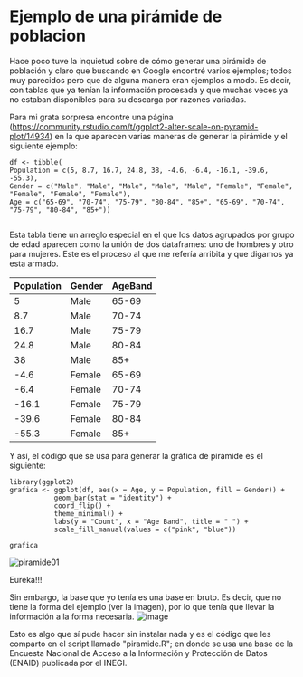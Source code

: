 
# Ejemplo de una pirámide de poblacion
Hace poco tuve la inquietud sobre de cómo generar una pirámide de población y claro que buscando en Google encontré varios ejemplos; todos muy parecidos pero que de alguna manera eran ejemplos a modo. Es decir, con tablas que ya tenían la información procesada y que muchas veces ya no estaban disponibles para su descarga por razones variadas.

Para mi grata sorpresa encontre una página (https://community.rstudio.com/t/ggplot2-alter-scale-on-pyramid-plot/14934) en la que aparecen varias maneras de generar la pirámide y el siguiente ejemplo:

 ```{r setup,echo=T}
df <- tibble(
 Population = c(5, 8.7, 16.7, 24.8, 38, -4.6, -6.4, -16.1, -39.6, -55.3),
 Gender = c("Male", "Male", "Male", "Male", "Male", "Female", "Female", "Female", "Female", "Female"),
 Age = c("65-69", "70-74", "75-79", "80-84", "85+", "65-69", "70-74", "75-79", "80-84", "85+"))
  
```

Esta tabla tiene un arreglo especial en el que los datos agrupados por grupo de edad aparecen como la unión de dos dataframes: uno de hombres y otro para mujeres. Este es el proceso al que me refería arribita y que digamos ya esta armado.

**Population** | **Gender** | **AgeBand**|
---------------|------------|------------|
 5    |Male   |65-69  
 8.7  |Male   |70-74  
16.7  |Male   |75-79  
  24.8  |Male   |80-84  
  38   |Male   |85+    
  -4.6  |Female |65-69  
  -6.4  |Female |70-74  
  -16.1 |Female |75-79  
  -39.6 |Female |80-84  
  -55.3 |Female |85+    

Y así, el código que se usa para generar la gráfica de pirámide es el siguiente:  

 ```{r setup,echo=T}
library(ggplot2)  
grafica <- ggplot(df, aes(x = Age, y = Population, fill = Gender)) +
            geom_bar(stat = "identity") +
            coord_flip() +
            theme_minimal() +
            labs(y = "Count", x = "Age Band", title = " ") +
            scale_fill_manual(values = c("pink", "blue"))

grafica
```
 
![piramide01](https://user-images.githubusercontent.com/65984679/114253465-f2459c80-996f-11eb-85b8-abca629029b2.jpeg)

 
Eureka!!! 

Sin embargo, la base que yo tenía es una base en bruto. Es decir, que no tiene la forma del ejemplo (ver la imagen), por lo que tenía que llevar la información a la forma necesaria.
![image](https://user-images.githubusercontent.com/65984679/114256342-4b1c3180-997e-11eb-9d30-b04d0cad9459.png)

Esto es algo que sí pude hacer sin instalar nada y es el código que les comparto en el script llamado "piramide.R"; en donde se usa una base de la Encuesta Nacional de Acceso a la Información y Protección de Datos (ENAID) publicada por el INEGI.



